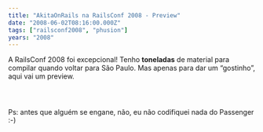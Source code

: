 ```yaml
---
title: "AkitaOnRails na RailsConf 2008 - Preview"
date: "2008-06-02T08:16:00.000Z"
tags: ["railsconf2008", "phusion"]
years: "2008"
---
```


<p></p>
<p></p>
<p>A RailsConf 2008 foi excepcional! Tenho <strong>toneladas</strong> de material para compilar quando voltar para São Paulo. Mas apenas para dar um “gostinho”, aqui vai um preview.</p>
<p style="text-align: center"><img src="https://s3.amazonaws.com/akitaonrails/assets/2008/6/2/DSC06124.JPG" srcset="https://s3.amazonaws.com/akitaonrails/assets/2008/6/2/DSC06124.JPG 2x" alt=""></p>
<p style="text-align: center"><img src="https://s3.amazonaws.com/akitaonrails/assets/2008/6/2/DSC06134.JPG" srcset="https://s3.amazonaws.com/akitaonrails/assets/2008/6/2/DSC06134.JPG 2x" alt=""></p>
<p style="text-align: center"><img src="https://s3.amazonaws.com/akitaonrails/assets/2008/6/2/DSC06137.JPG" srcset="https://s3.amazonaws.com/akitaonrails/assets/2008/6/2/DSC06137.JPG 2x" alt=""></p>
<p>Ps: antes que alguém se engane, não, eu não codifiquei nada do Passenger :-)</p>
<p></p>